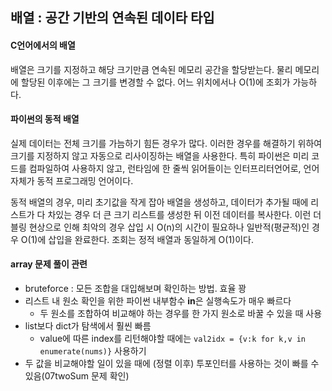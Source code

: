 ## 배열 : 공간 기반의 연속된 데이타 타입

#### C언어에서의 배열

배열은 크기를 지정하고 해당 크기만큼 연속된 메모리 공간을 할당받는다. 물리 메모리에 할당된 이후에는 그 크기를 변경할 수 없다. 어느 위치에서나 O(1)에 조회가 가능하다.

#### 파이썬의 동적 배열

실제 데이터는 전체 크기를 가늠하기 힘든 경우가 많다. 이러한 경우를 해결하기 위하여 크기를 지정하지 않고 자동으로 리사이징하는 배열을 사용한다. 특히 파이썬은 미리 코드를 컴파일하여 사용하지 않고, 런타임에 한 줄씩 읽어들이는 인터프리터언어로, 언어 자체가 동적 프로그래밍 언어이다.

동적 배열의 경우, 미리 초기값을 작게 잡아 배열을 생성하고, 데이터가 추가될 때에 리스트가 다 차있는 경우 더 큰 크기 리스트를 생성한 뒤 이전 데이터를 복사한다. 이런 더블링 현상으로 인해 최악의 경우 삽입 시 O(n)의 시간이 필요하나 일반적(평균적)인 경우 O(1)에 삽입을 완료한다. 조회는 정적 배열과 동일하게 O(1)이다.

#### array 문제 풀이 관련

- bruteforce : 모든 조합을 대입해보며 확인하는 방법. 효율 꽝
- 리스트 내 원소 확인을 위한 파이썬 내부함수 **in**은 실행속도가 매우 빠르다
  - 두 원소를 조합하여 비교해야 하는 경우를 한 가지 원소로 바꿀 수 있을 때 사용
- list보다 dict가 탐색에서 훨씬 빠름
  - value에 따른 index를 리턴해야할 때에는 `val2idx = {v:k for k,v in enumerate(nums)}` 사용하기
- 두 값을 비교해야할 일이 있을 때에 (정렬 이후) 투포인터를 사용하는 것이 빠를 수 있음(07twoSum 문제 확인)
